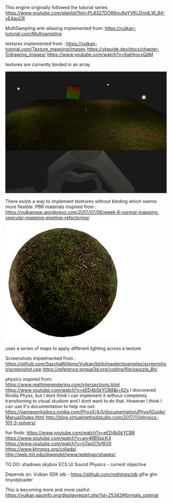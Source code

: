 This engine originally followed the tutorial series https://www.youtube.com/playlist?list=PL8327DO66nu9qYVKLDmdLW_84-yE4auCR

MultiSampling anti-aliasing implemented from: 
https://vulkan-tutorial.com/Multisampling

textures implemented from : 
https://vulkan-tutorial.com/Texture_mapping/Images
https://vkguide.dev/docs/chapter-5/drawing_images/
https://www.youtube.com/watch?v=lbaHrocxQdM

textures are currently binded in an array

![](ScreenShots/BindedTextures.JPG)

There exists a way to implement textrures without binding which seems more flexible.
PBR materials inspired from :
https://vulkanppp.wordpress.com/2017/07/06/week-6-normal-mapping-specular-mapping-pipeline-refactoring/

![](Experimental/Mossy_Ground_xiboab2r/preview.png)

uses a series of maps to apply different lighting across a texture

Screenshots impletmented from :
https://github.com/SaschaWillems/Vulkan/blob/master/examples/screenshot/screenshot.cpp
https://reference.torque3d.org/coding/file/swizzle_8h/

physics inspired from:
https://www.realtimerendering.com/intersections.html
https://www.youtube.com/watch?v=eED4bSkYCB8&t=62s
I discovered Nvidia Physx, but I dont think I can implement it without completely transitioning to visual studiom and I dont want to do that.
However I think I can use it's documentation to help me out:
https://gameworksdocs.nvidia.com/PhysX/4.0/documentation/PhysXGuide/Manual/Index.html
http://blog.virtualmethodstudio.com/2017/11/physics-101-3-solvers/


fun finds:
https://www.youtube.com/watch?v=eED4bSkYCB8
https://www.youtube.com/watch?v=ajv46BSqcK4
https://www.youtube.com/watch?v=h7apO7q16V0
https://www.khronos.org/collada/
http://web.mit.edu/djwendel/www/weblogo/shapes/


TO DO:
shadows
skybox
ECS
UI
Sound
Physics - current objective


Depends on:
    Vulkan SDK
    stb - https://github.com/nothings/stb
    glfw
    glm
    tinyobjloader
    
This is becoming more and more useful: https://vulkan.gpuinfo.org/displayreport.php?id=25342#formats_optimal